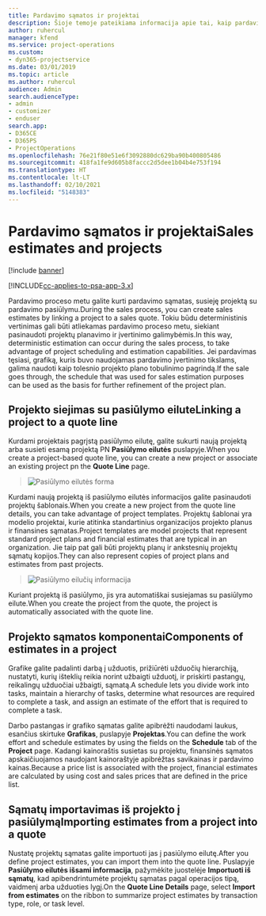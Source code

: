 ```yaml
---
title: Pardavimo sąmatos ir projektai
description: Šioje temoje pateikiama informacija apie tai, kaip pardavimo proceso metu pasinaudoti tvarkaraščio ir sąmatų privalumais.
author: ruhercul
manager: kfend
ms.service: project-operations
ms.custom:
- dyn365-projectservice
ms.date: 03/01/2019
ms.topic: article
ms.author: ruhercul
audience: Admin
search.audienceType:
- admin
- customizer
- enduser
search.app:
- D365CE
- D365PS
- ProjectOperations
ms.openlocfilehash: 76e21f80e51e6f3092880dc629ba90b400805486
ms.sourcegitcommit: 418fa1fe9d605b8faccc2d5dee1b04b4e753f194
ms.translationtype: HT
ms.contentlocale: lt-LT
ms.lasthandoff: 02/10/2021
ms.locfileid: "5148383"
---
```

# <a name="sales-estimates-and-projects"></a><span data-ttu-id="f6fd3-103">Pardavimo sąmatos ir projektai</span><span class="sxs-lookup"><span data-stu-id="f6fd3-103">Sales estimates and projects</span></span>

[!include [banner](../includes/psa-now-project-operations.md)]

[!INCLUDE[cc-applies-to-psa-app-3.x](../includes/cc-applies-to-psa-app-3x.md)]

<span data-ttu-id="f6fd3-104">Pardavimo proceso metu galite kurti pardavimo sąmatas, susieję projektą su pardavimo pasiūlymu.</span><span class="sxs-lookup"><span data-stu-id="f6fd3-104">During the sales process, you can create sales estimates by linking a project to a sales quote.</span></span> <span data-ttu-id="f6fd3-105">Tokiu būdu deterministinis vertinimas gali būti atliekamas pardavimo proceso metu, siekiant pasinaudoti projektų planavimo ir įvertinimo galimybėmis.</span><span class="sxs-lookup"><span data-stu-id="f6fd3-105">In this way, deterministic estimation can occur during the sales process, to take advantage of project scheduling and estimation capabilities.</span></span> <span data-ttu-id="f6fd3-106">Jei pardavimas tęsiasi, grafiką, kuris buvo naudojamas pardavimo įvertinimo tikslams, galima naudoti kaip tolesnio projekto plano tobulinimo pagrindą.</span><span class="sxs-lookup"><span data-stu-id="f6fd3-106">If the sale goes through, the schedule that was used for sales estimation purposes can be used as the basis for further refinement of the project plan.</span></span>

## <a name="linking-a-project-to-a-quote-line"></a><span data-ttu-id="f6fd3-107">Projekto siejimas su pasiūlymo eilute</span><span class="sxs-lookup"><span data-stu-id="f6fd3-107">Linking a project to a quote line</span></span>

<span data-ttu-id="f6fd3-108">Kurdami projektais pagrįstą pasiūlymo eilutę, galite sukurti naują projektą arba susieti esamą projektą PN **Pasiūlymo eilutės** puslapyje.</span><span class="sxs-lookup"><span data-stu-id="f6fd3-108">When you create a project-based quote line, you can create a new project or associate an existing project pn the **Quote Line** page.</span></span> 

> ![Pasiūlymo eilutės forma](media/project-8.png)
 
<span data-ttu-id="f6fd3-110">Kurdami naują projektą iš pasiūlymo eilutės informacijos galite pasinaudoti projektų šablonais.</span><span class="sxs-lookup"><span data-stu-id="f6fd3-110">When you create a new project from the quote line details, you can take advantage of project templates.</span></span> <span data-ttu-id="f6fd3-111">Projektų šablonai yra modelio projektai, kurie atitinka standartinius organizacijos projekto planus ir finansines sąmatas.</span><span class="sxs-lookup"><span data-stu-id="f6fd3-111">Project templates are model projects that represent standard project plans and financial estimates that are typical in an organization.</span></span> <span data-ttu-id="f6fd3-112">Jie taip pat gali būti projektų planų ir ankstesnių projektų sąmatų kopijos.</span><span class="sxs-lookup"><span data-stu-id="f6fd3-112">They can also represent copies of project plans and estimates from past projects.</span></span>

> ![Pasiūlymo eilučių informacija](media/project-9.png)
  
<span data-ttu-id="f6fd3-114">Kuriant projektą iš pasiūlymo, jis yra automatiškai susiejamas su pasiūlymo eilute.</span><span class="sxs-lookup"><span data-stu-id="f6fd3-114">When you create the project from the quote, the project is automatically associated with the quote line.</span></span>

## <a name="components-of-estimates-in-a-project"></a><span data-ttu-id="f6fd3-115">Projekto sąmatos komponentai</span><span class="sxs-lookup"><span data-stu-id="f6fd3-115">Components of estimates in a project</span></span>

<span data-ttu-id="f6fd3-116">Grafike galite padalinti darbą į užduotis, prižiūrėti užduočių hierarchiją, nustatyti, kurių išteklių reikia norint užbaigti užduotį, ir priskirti pastangų, reikalingų užduočiai užbaigti, sąmatą.</span><span class="sxs-lookup"><span data-stu-id="f6fd3-116">A schedule lets you divide work into tasks, maintain a hierarchy of tasks, determine what resources are required to complete a task, and assign an estimate of the effort that is required to complete a task.</span></span>

<span data-ttu-id="f6fd3-117">Darbo pastangas ir grafiko sąmatas galite apibrėžti naudodami laukus, esančius skirtuke **Grafikas**, puslapyje **Projektas**.</span><span class="sxs-lookup"><span data-stu-id="f6fd3-117">You can define the work effort and schedule estimates by using the fields on the **Schedule** tab of the **Project** page.</span></span> <span data-ttu-id="f6fd3-118">Kadangi kainoraštis susietas su projektu, finansinės sąmatos apskaičiuojamos naudojant kainoraštyje apibrėžtas savikainas ir pardavimo kainas.</span><span class="sxs-lookup"><span data-stu-id="f6fd3-118">Because a price list is associated with the project, financial estimates are calculated by using cost and sales prices that are defined in the price list.</span></span>

## <a name="importing-estimates-from-a-project-into-a-quote"></a><span data-ttu-id="f6fd3-119">Sąmatų importavimas iš projekto į pasiūlymą</span><span class="sxs-lookup"><span data-stu-id="f6fd3-119">Importing estimates from a project into a quote</span></span>

<span data-ttu-id="f6fd3-120">Nustatę projektų sąmatas galite importuoti jas į pasiūlymo eilutę.</span><span class="sxs-lookup"><span data-stu-id="f6fd3-120">After you define project estimates, you can import them into the quote line.</span></span> <span data-ttu-id="f6fd3-121">Puslapyje **Pasiūlymo eilutės išsami informacija**, pažymėkite juostelėje **Importuoti iš sąmatų**, kad apibendrintumėte projektų sąmatas pagal operacijos tipą, vaidmenį arba užduoties lygį.</span><span class="sxs-lookup"><span data-stu-id="f6fd3-121">On the **Quote Line Details** page, select **Import from estimates** on the ribbon to summarize project estimates by transaction type, role, or task level.</span></span>
